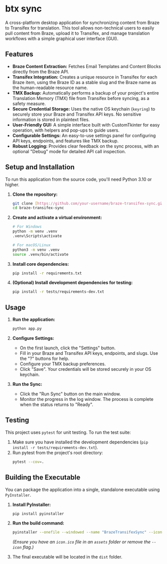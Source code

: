 # btx sync

A cross-platform desktop application for synchronizing content from Braze to Transifex for translation. This tool allows non-technical users to easily pull content from Braze, upload it to Transifex, and manage translation workflows with a simple graphical user interface (GUI).

## Features

-   **Braze Content Extraction:** Fetches Email Templates and Content Blocks directly from the Braze API.
-   **Transifex Integration:** Creates a unique resource in Transifex for each Braze item, using the Braze ID as a stable slug and the Braze name as the human-readable resource name.
-   **TMX Backup:** Automatically performs a backup of your project's entire Translation Memory (TMX) file from Transifex before syncing, as a safety measure.
-   **Secure Credential Storage:** Uses the native OS keychain (`keyring`) to securely store your Braze and Transifex API keys. No sensitive information is stored in plaintext files.
-   **User-Friendly GUI:** A simple interface built with CustomTkinter for easy operation, with helpers and pop-ups to guide users.
-   **Configurable Settings:** An easy-to-use settings panel for configuring API keys, endpoints, and features like TMX backup.
-   **Robust Logging:** Provides clear feedback on the sync process, with an optional "Debug" mode for detailed API call inspection.

## Setup and Installation

To run this application from the source code, you'll need Python 3.10 or higher.

1.  **Clone the repository:**
    ```bash
    git clone [https://github.com/your-username/braze-transifex-sync.git](https://github.com/your-username/braze-transifex-sync.git)
    cd braze-transifex-sync
    ```

2.  **Create and activate a virtual environment:**
    ```bash
    # For Windows
    python -m venv .venv
    .venv\Scripts\activate

    # For macOS/Linux
    python3 -m venv .venv
    source .venv/bin/activate
    ```

3.  **Install core dependencies:**
    ```bash
    pip install -r requirements.txt
    ```

4.  **(Optional) Install development dependencies for testing:**
    ```bash
    pip install -r tests/requirements-dev.txt
    ```

## Usage

1.  **Run the application:**
    ```bash
    python app.py
    ```

2.  **Configure Settings:**
    -   On the first launch, click the "Settings" button.
    -   Fill in your Braze and Transifex API keys, endpoints, and slugs. Use the "?" buttons for help.
    -   Configure your TMX backup preferences.
    -   Click "Save". Your credentials will be stored securely in your OS keychain.

3.  **Run the Sync:**
    -   Click the "Run Sync" button on the main window.
    -   Monitor the progress in the log window. The process is complete when the status returns to "Ready".

## Testing

This project uses `pytest` for unit testing. To run the test suite:

1.  Make sure you have installed the development dependencies (`pip install -r tests/requirements-dev.txt`).
2.  Run pytest from the project's root directory:
    ```bash
    pytest --cov=.
    ```

## Building the Executable

You can package the application into a single, standalone executable using `PyInstaller`.

1.  **Install PyInstaller:**
    ```bash
    pip install pyinstaller
    ```

2.  **Run the build command:**
    ```bash
    pyinstaller --onefile --windowed --name "BrazeTransifexSync" --icon="assets/icon.ico" app.py
    ```
    *(Ensure you have an `icon.ico` file in an `assets` folder or remove the `--icon` flag.)*

3.  The final executable will be located in the `dist` folder.
